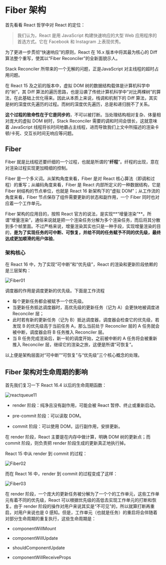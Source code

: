 # Fiber 架构

首先看看 React 哲学中对 React 的定位：

> 我们认为，React 是用 JavaScript 构建快速响应的大型 Web 应用程序的首选方式。它在 Facebook 和 Instagram 上表现优秀。

为了更进一步贯彻“快速响应”的原则，React 在 16.x 版本中将其最为核心的 Diff 算法整个重写，使其以“Fiber Reconciler”的全新面貌示人。

Stack Reconciler 所带来的一个无解的问题，正是JavaScript 对主线程的超时占用问题。

在 React 15 及之前的版本中，虚拟 DOM 树的数据结构载体是计算机科学中的“树”，其 Diff 算法的遍历思路，也是沿袭了传统计算机科学中“对比两棵树”的算法，在此基础上优化得来。因此从本质上来说，栈调和机制下的 Diff 算法，其实是树的深度优先遍历的过程。而树的深度优先遍历，总是和递归脱不了关系。

**这个过程的致命性在于它是同步的**，不可以被打断。当处理结构相对复杂、体量相对庞大的虚拟 DOM 树时，Stack Reconciler 需要的调和时间会很长，这就意味着 JavaScript 线程将长时间地霸占主线程，进而导致我们上文中所描述的渲染卡顿/卡死、交互长时间无响应等问题。

## Fiber

Fiber 就是比线程还要纤细的一个过程，也就是所谓的“**纤程**”。纤程的出现，意在对渲染过程实现更加精细的控制。

Fiber 是一个多义词。从架构角度来看，Fiber 是对 React 核心算法（即调和过程）的重写；从编码角度来看，Fiber 是 React 内部所定义的一种数据结构，它是 Fiber 树结构的节点单位，也就是 React 16 新架构下的“虚拟 DOM”；从工作流的角度来看，Fiber 节点保存了组件需要更新的状态和副作用，一个 Fiber 同时也对应着一个工作单元。

Fiber 架构的应用目的，按照 React 官方的说法，是实现**“增量渲染”**。所谓“增量渲染”，通俗来说就是把一个渲染任务分解为多个渲染任务，而后将其分散到多个帧里面。不过严格来说，增量渲染其实也只是一种手段，实现增量渲染的目的，**是为了实现任务的可中断、可恢复，并给不同的任务赋予不同的优先级，最终达成更加顺滑的用户体验**。

### 架构核心

在 React 16 中，为了实现“可中断”和“优先级”，React 的渲染和更新阶段依赖的是三层架构：

<img :src="$withBase('/react/Fiber01.png')" alt="Fiber01"/>

调度器的作用是调度更新的优先级。下面是工作流程

- 每个更新任务都会被赋予一个优先级。
- 当更新任务抵达调度器时，高优先级的更新任务（记为 A）会更快地被调度进 Reconciler 层；
- 此时若有新的更新任务（记为 B）抵达调度器，调度器会检查它的优先级，若发现 B 的优先级高于当前任务 A，那么当前处于 Reconciler 层的 A 任务就会被中断，调度器会将 B 任务推入 Reconciler 层。
- 当 B 任务完成渲染后，新一轮的调度开始，之前被中断的 A 任务将会被重新推入 Reconciler 层，继续它的渲染之旅，这便是所谓“可恢复”。

以上便是架构层面对“可中断”“可恢复”与“优先级”三个核心概念的处理。

## Fiber 架构对生命周期的影响

首先我们复习一下 React 16.4 以后的生命周期函数：

<img :src="$withBase('/react/reactqueue11.png')" alt="reactqueue11"/>

- render 阶段：纯净且没有副作用，可能会被 React 暂停、终止或重新启动。

- pre-commit 阶段：可以读取 DOM。

- commit 阶段：可以使用 DOM，运行副作用，安排更新。

在 render 阶段，React 主要是在内存中做计算，明确 DOM 树的更新点；而 commit 阶段，则负责把 render 阶段生成的更新真正地执行掉。

React 15 中从 render 到 commit 的过程：

<img :src="$withBase('/react/Fiber02.png')" alt="Fiber02"/>

而在 React 16 中，render 到 commit 的过程变成了这样：

<img :src="$withBase('/react/Fiber03.png')" alt="Fiber03"/>

在 render 阶段，一个庞大的更新任务被分解为了一个个的工作单元，这些工作单元有着不同的优先级，React 可以根据优先级的高低去实现工作单元的打断和恢复。由于 render 阶段的操作对用户来说其实是“不可见”的，所以就算打断再重启，对用户来说也是 0 感知。但是，工作单元（也就是任务）的重启将会伴随着对部分生命周期的重复执行，这些生命周期是：

- componentWillMount

- componentWillUpdate

- shouldComponentUpdate

- componentWillReceiveProps


